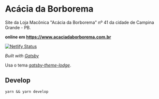 # Acácia da Borborema

Site da Loja Macônica "Acácia da Borborema" nº 41 da cidade de Campina Grande - PB.

**online em https://www.acaciadaborborema.com.br**

[![Netlify Status](https://api.netlify.com/api/v1/badges/f9779461-d738-4ac2-ae30-3ff15c55b238/deploy-status)](https://app.netlify.com/sites/acaciadaborborema/deploys)

_Built with [Gatsby]([https://www.gatsbyjs.org/](https://www.gatsbyjs.org/))_

Usa o tema _[gatsby-theme-lodge]([https://github.com/luciannojunior/gatsby-theme-lodge](https://github.com/luciannojunior/gatsby-theme-lodge))_.

## Develop

`yarn && yarn develop` 
